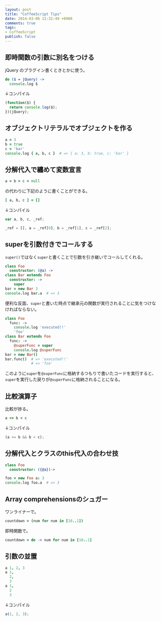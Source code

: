 ```yaml
---
layout: post
title: "CoffeeScript Tips"
date: 2014-03-06 12:32:49 +0900
comments: true
tags:
- CoffeeScript
publish: false
---
```


## 即時関数の引数に別名をつける
jQuery のプラグイン書くときとかに使う。
```coffeescript
do ($ = jQuery) ->
  console.log $
```
↓コンパイル
```javascript
(function($) {
  return console.log($);
})(jQuery);
```


## オブジェクトリテラルでオブジェクトを作る
```coffeescript
a = 3
b = true
c = 'bar'
console.log { a, b, c }  # => { a: 3, b: true, c: 'bar' }
```


## 分解代入で纏めて変数宣言
```coffeescript
a = b = c = null
```
の代わりに下記のように書くことができる。
```coffeescript
[ a, b, c ] = []
```
↓コンパイル
```javascript
var a, b, c, _ref;

_ref = [], a = _ref[0], b = _ref[1], c = _ref[2];
```


## superを引数付きでコールする
`super()`ではなく`super`と書くことで引数を引き継いでコールしてくれる。
```coffeescript
class Foo
  constructor: (@a) ->
class Bar extends Foo
  constructor: ->
    super
bar = new Bar 3
console.log bar.a  # => 3
```
便利な反面、`super`と書いた時点で継承元の関数が実行されることに気をつけなければならない。
```coffeescript
class Foo
  func: ->
    console.log 'executed!!'
    'foo'
class Bar extends Foo
  func: ->
    @superFunc = super
    console.log @superFunc
bar = new Bar()
bar.func()  # => 'executed!!'
            # => 'foo'
```
このように`super`を`@superFunc`に格納するつもりで書いたコードを実行すると、
`super`を実行した戻りが`@superFunc`に格納されることになる。


## 比較演算子
比較が捗る。
```coffeescript
a <= b < c
```
↓コンパイル
```javascript
(a <= b && b < c);
```



## 分解代入とクラスのthis代入の合わせ技
```coffeescript
class Foo
  constructor: ({@a})->

foo = new Foo a: 3
console.log foo.a  # => 3
```


## Array comprehensionsのシュガー
ワンライナーで。
```coffeescript
countdown = (num for num in [10..1])
```
即時関数で。
```coffeescript
countdown = do -> num for num in [10..1]
```


## 引数の並置
```coffeescript
a 1, 2, 3
a 1,
  2,
  3
a 1,
  2
  3
```
↓コンパイル
```javascript
a(1, 2, 3);
```
